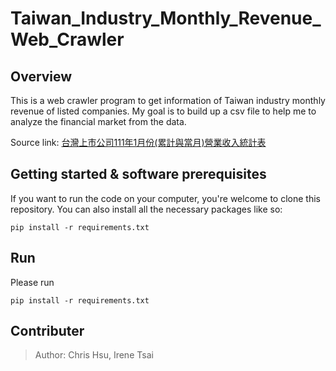 # Taiwan_Industry_Monthly_Revenue_Web_Crawler

## Overview
This is a web crawler program to get information of Taiwan industry monthly revenue of listed companies. My goal is to build up a csv file to help me to analyze the financial market from the data.

Source link: [台灣上市公司111年1月份(累計與當月)營業收入統計表](https://mops.twse.com.tw/nas/t21/sii/t21sc03_111_1_0.html)

## Getting started & software prerequisites

If you want to run the code on your computer, you're welcome to clone this repository. You can also install all the necessary packages like so: 

```
pip install -r requirements.txt
```
## Run

Please run 
```
pip install -r requirements.txt
```

## Contributer
> Author: Chris Hsu, Irene Tsai
